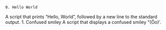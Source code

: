 	0. Hello World
A script that prints “Hello, World”, followed by a new line to the standard output.
	1. Confused smiley
A script that displays a confused smiley "(Ôo)'.
